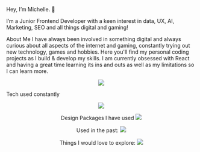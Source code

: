 Hey, I’m Michelle. 👋

I’m a Junior Frontend Developer with a keen interest in data, UX, AI, Marketing, SEO and all things digital and gaming!

About Me
I have always been involved in something digital and always curious about all aspects of the internet and gaming, constantly trying out new technology, games and hobbies.
Here you'll find my personal coding projects as I build & develop my skills. I am currently obsessed with React and having a great time learning its ins and outs as well as my limitations so I can learn more. 

<p align="center">
  <a href="https://skillicons.dev">
    <img src="https://skillicons.dev/icons?i=github,ae,apple,css,react,discord,figma,html,ai,js,materialui,mysql,nextjs,nodejs,npm,ps,postgres,stackoverflow,supabase,vercel,vite" />
  </a>
</p>

Tech used constantly
<p align="center">
  <a href="https://skillicons.dev">
    <img src="https://skillicons.dev/icons?i=apple,gmail,stackoverflow,obsidian,npm,nodejs,linkedin,instagram,tailwind,css,js,html,react,twitter,vscode,codepen" />
  </a>
</p>


<p align="center">
  Design Packages I have used
  <a href="https://skillicons.dev">
    <img src="https://skillicons.dev/icons?i=ae,ps,xd,figma,ai" />
  </a>
</p>


<p align="center">
  Used in the past:
  <a href="https://skillicons.dev">
    <img src="https://skillicons.dev/icons?i=sass,bootstrap,jquery,heroku,ember,ruby,sublime,atom,windows,wordpress,angular,atom,bitbucket," />
  </a>
</p>



<p align="center">
  Things I would love to explore:
  <a href="https://skillicons.dev">
    <img src="https://skillicons.dev/icons?i=robloxstudio," />
  </a>
</p>
